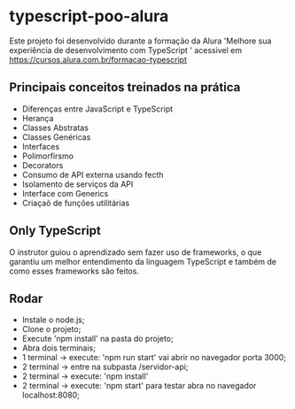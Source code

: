 # typescript-poo-alura

Este projeto foi desenvolvido durante a formação da Alura 'Melhore sua experiência de desenvolvimento com TypeScript ' acessivel em https://cursos.alura.com.br/formacao-typescript

## Principais conceitos treinados na prática
* Diferenças entre JavaScript e TypeScript
* Herança
* Classes Abstratas
* Classes Genéricas
* Interfaces
* Polimorfirsmo
* Decorators
* Consumo de API externa usando fecth
* Isolamento de serviços da API
* Interface com Generics
* Criaçaõ de funções utilitárias

## Only TypeScript
O instrutor guiou o aprendizado sem fazer uso de frameworks, o que garantiu um melhor entendimento da linguagem TypeScript e também de como esses frameworks são feitos.

## Rodar
* Instale o node.js;
* Clone o projeto;
* Execute 'npm install' na pasta do projeto;
* Abra dois terminais;
* 1 terminal -> execute: 'npm run start' vai abrir no navegador porta 3000;
* 2 terminal -> entre na subpasta /servidor-api;
* 2 terminal -> execute: 'npm install'
* 2 terminal -> execute: 'npm start' para testar abra no navegador localhost:8080;
